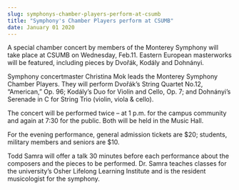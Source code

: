 ```yaml
---
slug: symphonys-chamber-players-perform-at-csumb
title: "Symphony's Chamber Players perform at CSUMB"
date: January 01 2020
---
```


<p>A special chamber concert by members of the Monterey Symphony will take place at CSUMB on Wednesday, Feb.11. Eastern European masterworks will be featured, including pieces by Dvořák, Kodály and Dohnányi.
</p><p>Symphony concertmaster Christina Mok leads the Monterey Symphony Chamber Players. They will perform Dvořák’s String Quartet No.12, “American,” Op. 96; Kodály’s Duo for Violin and Cello, Op. 7; and Dohnányi’s Serenade in C for String Trio &#40;violin, viola &amp; cello&#41;.
</p><p>The concert will be performed twice – at 1 p.m. for the campus community and again at 7:30 for the public. Both will be held in the Music Hall.
</p><p>For the evening performance, general admission tickets are $20; students, military members and seniors are $10.
</p><p>Todd Samra will offer a talk 30 minutes before each performance about the composers and the pieces to be performed. Dr. Samra teaches classes for the university’s Osher Lifelong Learning Institute and is the resident musicologist for the symphony.
</p>
